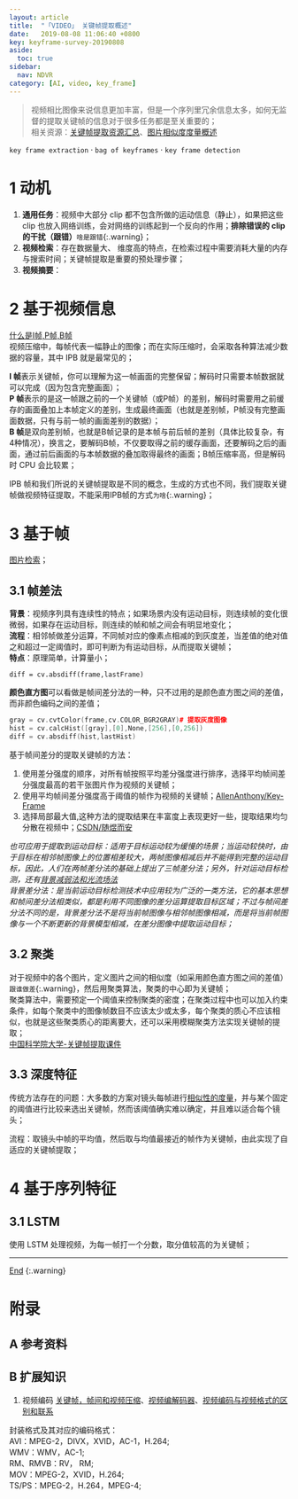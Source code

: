 ```yaml
---
layout: article
title:  "「VIDEO」 关键帧提取概述"
date:   2019-08-08 11:06:40 +0800
key: keyframe-survey-20190808
aside:
  toc: true
sidebar:
  nav: NDVR
category: [AI, video, key_frame]
---
```

<span id='head'></span>  
>视频相比图像来说信息更加丰富，但是一个序列里冗余信息太多，如何无监督的提取关键帧的信息对于很多任务都是至关重要的；    
相关资源：[关键帧提取资源汇总](/ai/video/key_frame/2019/06/12/foundation.html)、[图片相似度度量概述](/image_process/2019/06/25/image-similarities-survey.html)     

<!--more-->  
`key frame extraction` · `bag of keyframes` · `key frame detection`    

# 1 动机
1. **通用任务**：视频中大部分 clip 都不包含所做的运动信息（静止），如果把这些 clip 也放入网络训练，会对网络的训练起到一个反向的作用；**排除错误的 clip 的干扰（跟错）**`啥是跟错`{:.warning}；    
1. **视频检索**：存在数据量大、 维度高的特点，在检索过程中需要消耗大量的内存与搜索时间；关键帧提取是重要的预处理步骤；       
1. **视频摘要**：     

# 2 基于视频信息
[什么是I帧,P帧,B帧](https://blog.csdn.net/abcjennifer/article/details/6577934)     
视频压缩中，每帧代表一幅静止的图像；而在实际压缩时，会采取各种算法减少数据的容量，其中 IPB 就是最常见的；      

**I 帧**表示关键帧，你可以理解为这一帧画面的完整保留；解码时只需要本帧数据就可以完成（因为包含完整画面）；    
**P 帧**表示的是这一帧跟之前的一个关键帧（或P帧）的差别，解码时需要用之前缓存的画面叠加上本帧定义的差别，生成最终画面（也就是差别帧，P帧没有完整画面数据，只有与前一帧的画面差别的数据）；     
**B 帧**是双向差别帧，也就是B帧记录的是本帧与前后帧的差别（具体比较复杂，有4种情况），换言之，要解码B帧，不仅要取得之前的缓存画面，还要解码之后的画面，通过前后画面的与本帧数据的叠加取得最终的画面；B帧压缩率高，但是解码时 CPU 会比较累；    

IPB 帧和我们所说的关键帧提取是不同的概念，生成的方式也不同，我们提取关键帧做视频特征提取，不能采用IPB帧的方式`为啥`{:.warning}；    

# 3 基于帧
[图片检索](/ai/cv/retrieval/2019/08/20/survey.html)；     

## 3.1 帧差法
**背景**：视频序列具有连续性的特点；如果场景内没有运动目标，则连续帧的变化很微弱，如果存在运动目标，则连续的帧和帧之间会有明显地变化；    
**流程**：相邻帧做差分运算，不同帧对应的像素点相减的到灰度差，当差值的绝对值之和超过一定阈值时，即可判断为有运动目标，从而提取关键帧；     
**特点**：原理简单，计算量小；  

`diff = cv.absdiff(frame,lastFrame)`      

**颜色直方图**可以看做是帧间差分法的一种，只不过用的是颜色直方图之间的差值，而非颜色编码之间的差值；    

```c++
gray = cv.cvtColor(frame,cv.COLOR_BGR2GRAY)# 提取灰度图像
hist = cv.calcHist([gray],[0],None,[256],[0,256])
diff = cv.absdiff(hist,lastHist)
```

基于帧间差分的提取关键帧的方法：    
1. 使用差分强度的顺序，对所有帧按照平均差分强度进行排序，选择平均帧间差分强度最高的若干张图片作为视频的关键帧；     
1. 使用平均帧间差分强度高于阈值的帧作为视频的关键帧；[AllenAnthony/Key-Frame](https://github.com/AllenAnthony/Key-Frame)     
1. 选择局部最大值,这种方法的提取结果在丰富度上表现更好一些，提取结果均匀分散在视频中；[CSDN/随煜而安](https://blog.csdn.net/u011583927/article/details/84842915)             

*也可应用于提取到运动目标：适用于目标运动较为缓慢的场景；当运动较快时，由于目标在相邻帧图像上的位置相差较大，两帧图像相减后并不能得到完整的运动目标，因此，人们在两帧差分法的基础上提出了三帧差分法；另外，针对运动目标检测，还有[背景减弱法和光流场法](https://blog.csdn.net/zhang1308299607/article/details/80081553)*    
*背景差分法：是当前运动目标检测技术中应用较为广泛的一类方法，它的基本思想和帧间差分法相类似，都是利用不同图像的差分运算提取目标区域；不过与帧间差分法不同的是，背景差分法不是将当前帧图像与相邻帧图像相减，而是将当前帧图像与一个不断更新的背景模型相减，在差分图像中提取运动目标；*     


## 3.2 聚类
对于视频中的各个图片，定义图片之间的相似度（如采用颜色直方图之间的差值）`跟谁做差`{:.warning}，然后用聚类算法，聚类的中心即为关键帧；     
聚类算法中，需要预定一个阈值来控制聚类的密度；在聚类过程中也可以加入约束条件，如每个聚类中的图像帧数目不应该太少或太多，每个聚类的质心不应该相似，也就是这些聚类质心的距离要大，还可以采用模糊聚类方法实现关键帧的提取；      
[中国科学院大学-关键帧提取课件](https://wenku.baidu.com/view/598512156bec0975f565e24d.html)     

## 3.3 深度特征
传统方法存在的问题：大多数的方案对镜头每帧进行[相似性的度量](/image_process/2019/06/25/image-similarities-survey.html)，并与某个固定的阈值进行比较来选出关键帧，然而该阈值确实难以确定，并且难以适合每个镜头；    

流程：取镜头中帧的平均值，然后取与均值最接近的帧作为关键帧，由此实现了自适应的关键帧提取；     


# 4 基于序列特征
## 3.1 LSTM
使用 LSTM 处理视频，为每一帧打一个分数，取分值较高的为关键帧；   


-------------------  
[End](#head)
{:.warning}  


# 附录
## A 参考资料

## B 扩展知识
1. 视频编码
[关键帧，帧间和视频压缩](https://www.jianshu.com/p/6c90f0513084)、[视频编解码器](https://zh.wikipedia.org/wiki/%E8%A7%86%E9%A2%91%E7%BC%96%E8%A7%A3%E7%A0%81%E5%99%A8)、[视频编码与视频格式的区别和联系](https://www.cnblogs.com/yinxiangpei/articles/3501800.html)  

封装格式及其对应的编码格式：    
AVI：MPEG-2，DIVX，XVID，AC-1，H.264;   
WMV：WMV，AC-1;    
RM、RMVB：RV， RM;   
MOV：MPEG-2，XVID，H.264;   
TS/PS：MPEG-2，H.264，MPEG-4;    
